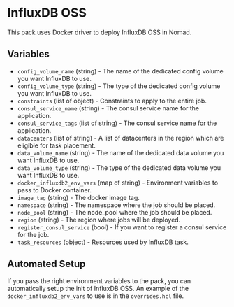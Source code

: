 # InfluxDB OSS

This pack uses Docker driver to deploy InfluxDB OSS in Nomad.

## Variables

- `config_volume_name` (string) - The name of the dedicated config volume you want InfluxDB to use.
- `config_volume_type` (string) - The type of the dedicated config volume you want InfluxDB to use.
- `constraints` (list of object) - Constraints to apply to the entire job.
- `consul_service_name` (string) - The consul service name for the application.
- `consul_service_tags` (list of string) - The consul service name for the application.
- `datacenters` (list of string) - A list of datacenters in the region which are eligible for task placement.
- `data_volume_name` (string) - The name of the dedicated data volume you want InfluxDB to use.
- `data_volume_type` (string) - The type of the dedicated data volume you want InfluxDB to use.
- `docker_influxdb2_env_vars` (map of string) - Environment variables to pass to Docker container.
- `image_tag` (string) - The docker image tag.
- `namespace` (string) - The namespace where the job should be placed.
- `node_pool` (string) - The node_pool where the job should be placed.
- `region` (string) - The region where jobs will be deployed.
- `register_consul_service` (bool) - If you want to register a consul service for the job.
- `task_resources` (object) - Resources used by InfluxDB task.

## Automated Setup

If you pass the right environment variables to the pack, you can automatically setup the init of InfluxDB OSS. An example of the `docker_influxdb2_env_vars` to use is in the `overrides.hcl` file.
